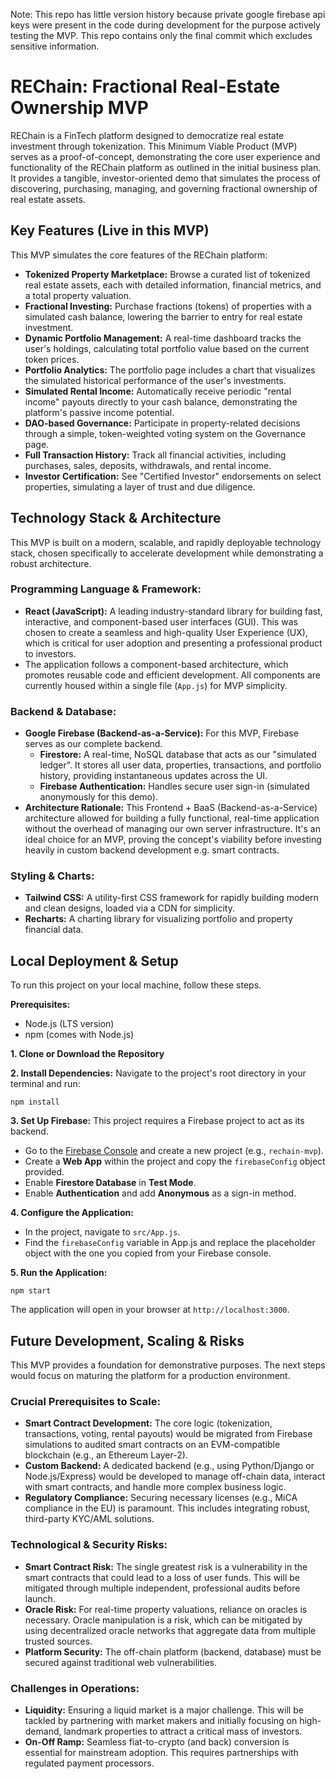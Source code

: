 Note: This repo has little version history because private google firebase api keys were present in the code during development for the purpose actively testing the MVP. This repo contains only the final commit which excludes sensitive information.

# REChain: Fractional Real-Estate Ownership MVP

REChain is a FinTech platform designed to democratize real estate investment through tokenization. This Minimum Viable Product (MVP) serves as a proof-of-concept, demonstrating the core user experience and functionality of the REChain platform as outlined in the initial business plan. It provides a tangible, investor-oriented demo that simulates the process of discovering, purchasing, managing, and governing fractional ownership of real estate assets.

## **Key Features (Live in this MVP)**

This MVP simulates the core features of the REChain platform:

* **Tokenized Property Marketplace:** Browse a curated list of tokenized real estate assets, each with detailed information, financial metrics, and a total property valuation.
* **Fractional Investing:** Purchase fractions (tokens) of properties with a simulated cash balance, lowering the barrier to entry for real estate investment.
* **Dynamic Portfolio Management:** A real-time dashboard tracks the user's holdings, calculating total portfolio value based on the current token prices.
* **Portfolio Analytics:** The portfolio page includes a chart that visualizes the simulated historical performance of the user's investments.
* **Simulated Rental Income:** Automatically receive periodic "rental income" payouts directly to your cash balance, demonstrating the platform's passive income potential.
* **DAO-based Governance:** Participate in property-related decisions through a simple, token-weighted voting system on the Governance page.
* **Full Transaction History:** Track all financial activities, including purchases, sales, deposits, withdrawals, and rental income.
* **Investor Certification:** See "Certified Investor" endorsements on select properties, simulating a layer of trust and due diligence.

## **Technology Stack & Architecture**

This MVP is built on a modern, scalable, and rapidly deployable technology stack, chosen specifically to accelerate development while demonstrating a robust architecture.

### **Programming Language & Framework:**

* **React (JavaScript):** A leading industry-standard library for building fast, interactive, and component-based user interfaces (GUI). This was chosen to create a seamless and high-quality User Experience (UX), which is critical for user adoption and presenting a professional product to investors.
* The application follows a component-based architecture, which promotes reusable code and efficient development. All components are currently housed within a single file (`App.js`) for MVP simplicity.

### **Backend & Database:**

* **Google Firebase (Backend-as-a-Service):** For this MVP, Firebase serves as our complete backend.
    * **Firestore:** A real-time, NoSQL database that acts as our "simulated ledger". It stores all user data, properties, transactions, and portfolio history, providing instantaneous updates across the UI.
    * **Firebase Authentication:** Handles secure user sign-in (simulated anonymously for this demo).
* **Architecture Rationale:** This Frontend + BaaS (Backend-as-a-Service) architecture allowed for building a fully functional, real-time application without the overhead of managing our own server infrastructure. It's an ideal choice for an MVP, proving the concept's viability before investing heavily in custom backend development e.g. smart contracts.

### **Styling & Charts:**

* **Tailwind CSS:** A utility-first CSS framework for rapidly building modern and clean designs, loaded via a CDN for simplicity.
* **Recharts:** A charting library for visualizing portfolio and property financial data.

## **Local Deployment & Setup**

To run this project on your local machine, follow these steps.

**Prerequisites:**

* Node.js (LTS version)
* npm (comes with Node.js)

**1. Clone or Download the Repository**

**2. Install Dependencies:**
Navigate to the project's root directory in your terminal and run:
```
npm install
```
**3. Set Up Firebase:**
This project requires a Firebase project to act as its backend.

* Go to the [Firebase Console](https://console.firebase.google.com/) and create a new project (e.g., `rechain-mvp`).
* Create a **Web App** within the project and copy the `firebaseConfig` object provided.
* Enable **Firestore Database** in **Test Mode**.
* Enable **Authentication** and add **Anonymous** as a sign-in method.

**4. Configure the Application:**

* In the project, navigate to `src/App.js`.
* Find the `firebaseConfig` variable in App.js and replace the placeholder object with the one you copied from your Firebase console.

**5. Run the Application:**
```
npm start
```
The application will open in your browser at `http://localhost:3000`.

## **Future Development, Scaling & Risks**

This MVP provides a foundation for demonstrative purposes. The next steps would focus on maturing the platform for a production environment.

### **Crucial Prerequisites to Scale:**

* **Smart Contract Development:** The core logic (tokenization, transactions, voting, rental payouts) would be migrated from Firebase simulations to audited smart contracts on an EVM-compatible blockchain (e.g., an Ethereum Layer-2).
* **Custom Backend:** A dedicated backend (e.g., using Python/Django or Node.js/Express) would be developed to manage off-chain data, interact with smart contracts, and handle more complex business logic.
* **Regulatory Compliance:** Securing necessary licenses (e.g., MiCA compliance in the EU) is paramount. This includes integrating robust, third-party KYC/AML solutions.

### **Technological & Security Risks:**

* **Smart Contract Risk:** The single greatest risk is a vulnerability in the smart contracts that could lead to a loss of user funds. This will be mitigated through multiple independent, professional audits before launch.
* **Oracle Risk:** For real-time property valuations, reliance on oracles is necessary. Oracle manipulation is a risk, which can be mitigated by using decentralized oracle networks that aggregate data from multiple trusted sources.
* **Platform Security:** The off-chain platform (backend, database) must be secured against traditional web vulnerabilities.

### **Challenges in Operations:**

* **Liquidity:** Ensuring a liquid market is a major challenge. This will be tackled by partnering with market makers and initially focusing on high-demand, landmark properties to attract a critical mass of investors.
* **On-Off Ramp:** Seamless fiat-to-crypto (and back) conversion is essential for mainstream adoption. This requires partnerships with regulated payment processors.

